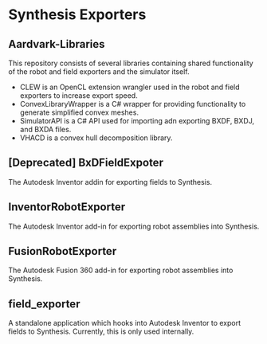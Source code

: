 # Synthesis Exporters

## Aardvark-Libraries
This repository consists of several libraries containing shared functionality of the robot and field exporters and the simulator itself.
* CLEW is an OpenCL extension wrangler used in the robot and field exporters to increase export speed.
* ConvexLibraryWrapper is a C# wrapper for providing functionality to generate simplified convex meshes.
* SimulatorAPI is a C# API used for importing adn exporting BXDF, BXDJ, and BXDA files.
* VHACD is a convex hull decomposition library.

## [Deprecated] BxDFieldExpoter
The Autodesk Inventor addin for exporting fields to Synthesis.

## InventorRobotExporter
The Autodesk Inventor add-in for exporting robot assemblies into Synthesis.

## FusionRobotExporter
The Autodesk Fusion 360 add-in for exporting robot assemblies into Synthesis.

## field_exporter
A standalone application which hooks into Autodesk Inventor to export fields to Synthesis. Currently, this is only used internally.
